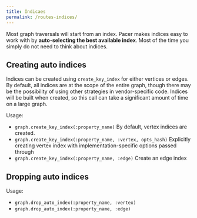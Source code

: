 ```yaml
---
title: Indicaes
permalink: /routes-indices/
---
```


Most graph traversals will start from an index. Pacer makes indices easy to work with by **auto-selecting the best available index**. Most of the time you
simply do not need to think about indices.

## Creating auto indices

Indices can be created using `create_key_index` for either vertices or edges. By default, all indices are at the scope of the entire graph, though there may be the possibility
of using other strategies in vendor-specific code. Indices will be built when created, so this call can take a significant amount of time on a large
graph.

Usage:

- `graph.create_key_index(:property_name)` By default, vertex indices are created.
- `graph.create_key_index(:property_name, :vertex, opts_hash)` Explicitly creating vertex index with implementation-specific options passed through
- `graph.create_key_index(:property_name, :edge)` Create an edge index

## Dropping auto indices

Usage:

- `graph.drop_auto_index(:property_name, :vertex)`
- `graph.drop_auto_index(:property_name, :edge)`
